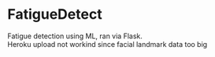 # FatigueDetect
Fatigue detection using ML, ran via Flask. <br>
Heroku upload not workind since facial landmark data too big
